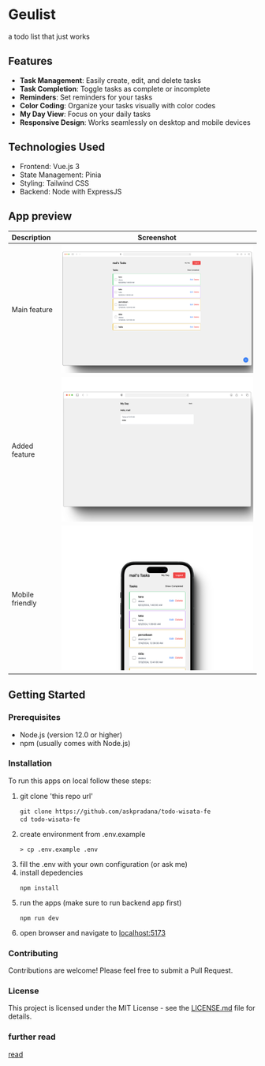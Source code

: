 # Geulist

a todo list that just works

## Features

- **Task Management**: Easily create, edit, and delete tasks
- **Task Completion**: Toggle tasks as complete or incomplete
- **Reminders**: Set reminders for your tasks
- **Color Coding**: Organize your tasks visually with color codes
- **My Day View**: Focus on your daily tasks
- **Responsive Design**: Works seamlessly on desktop and mobile devices

## Technologies Used

- Frontend: Vue.js 3
- State Management: Pinia
- Styling: Tailwind CSS
- Backend: Node with ExpressJS

## App preview

| Description     |                Screenshot                 |
| :-------------- | :---------------------------------------: |
| Main feature    | ![todo list](public/preview/loggedin.png) |
| Added feature   |    ![myday](public/preview/myday.png)     |
| Mobile friendly |    ![myday](public/preview/mobile.png)    |

## Getting Started

### Prerequisites

- Node.js (version 12.0 or higher)
- npm (usually comes with Node.js)

### Installation

To run this apps on local follow these steps:

1. git clone 'this repo url'
   ```
   git clone https://github.com/askpradana/todo-wisata-fe
   cd todo-wisata-fe
   ```
2. create environment from .env.example
   ```
   > cp .env.example .env
   ```
3. fill the .env with your own configuration (or ask me)
4. install depedencies
   ```
   npm install
   ```
5. run the apps (make sure to run backend app first)
   ```
   npm run dev
   ```
6. open browser and navigate to [localhost:5173](http://localhost:5173)

### Contributing

Contributions are welcome! Please feel free to submit a Pull Request.

### License

This project is licensed under the MIT License - see the [LICENSE.md](license.txt) file for details.

### further read

[read](todo.md)
